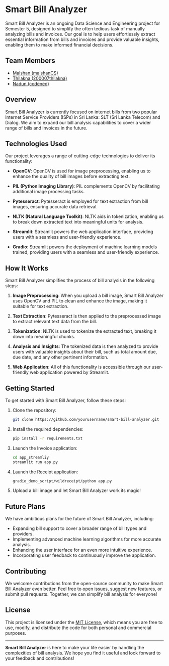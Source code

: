 # Smart Bill Analyzer


Smart Bill Analyzer is an ongoing Data Science and Engineering project for Semester 5, designed to simplify the often tedious task of manually analyzing bills and invoices. Our goal is to help users effortlessly extract essential information from bills and invoices and provide valuable insights, enabling them to make informed financial decisions.

## Team Members

- [Malshan (malshanCS)](https://github.com/malshanCS)
- [Thilakna (200007thilakna)](https://github.com/200007thilakna)
- [Nadun (codened)](https://github.com/codened)

## Overview

Smart Bill Analyzer is currently focused on internet bills from two popular Internet Service Providers (ISPs) in Sri Lanka: SLT (Sri Lanka Telecom) and Dialog. We aim to expand our bill analysis capabilities to cover a wider range of bills and invoices in the future.

## Technologies Used

Our project leverages a range of cutting-edge technologies to deliver its functionality:

- **OpenCV**: OpenCV is used for image preprocessing, enabling us to enhance the quality of bill images before extracting text.

- **PIL (Python Imaging Library)**: PIL complements OpenCV by facilitating additional image processing tasks.

- **Pytesseract**: Pytesseract is employed for text extraction from bill images, ensuring accurate data retrieval.

- **NLTK (Natural Language Toolkit)**: NLTK aids in tokenization, enabling us to break down extracted text into meaningful units for analysis.

- **Streamlit**: Streamlit powers the web application interface, providing users with a seamless and user-friendly experience.

- **Gradio**: Streamlit powers the deployment of machine learning models trained, providing users with a seamless and user-friendly experience.

## How It Works

Smart Bill Analyzer simplifies the process of bill analysis in the following steps:

1. **Image Preprocessing**: When you upload a bill image, Smart Bill Analyzer uses OpenCV and PIL to clean and enhance the image, making it suitable for text extraction.

2. **Text Extraction**: Pytesseract is then applied to the preprocessed image to extract relevant text data from the bill.

3. **Tokenization**: NLTK is used to tokenize the extracted text, breaking it down into meaningful chunks.

4. **Analysis and Insights**: The tokenized data is then analyzed to provide users with valuable insights about their bill, such as total amount due, due date, and any other pertinent information.

5. **Web Application**: All of this functionality is accessible through our user-friendly web application powered by Streamlit.

## Getting Started

To get started with Smart Bill Analyzer, follow these steps:

1. Clone the repository:

   ```bash
   git clone https://github.com/yourusername/smart-bill-analyzer.git
   ```

2. Install the required dependencies:

   ```bash
   pip install -r requirements.txt
   ```

3. Launch the Invoice application:

   ```bash
   cd app_streamliy
   streamlit run app.py
   ```

4. Launch the Receipt application:

   ```bash
   gradio_demo_script/wildreceipt/python app.py
   ```

5. Upload a bill image and let Smart Bill Analyzer work its magic!

## Future Plans

We have ambitious plans for the future of Smart Bill Analyzer, including:

- Expanding bill support to cover a broader range of bill types and providers.
- Implementing advanced machine learning algorithms for more accurate analysis.
- Enhancing the user interface for an even more intuitive experience.
- Incorporating user feedback to continuously improve the application.

## Contributing

We welcome contributions from the open-source community to make Smart Bill Analyzer even better. Feel free to open issues, suggest new features, or submit pull requests. Together, we can simplify bill analysis for everyone!

## License

This project is licensed under the [MIT License](LICENSE), which means you are free to use, modify, and distribute the code for both personal and commercial purposes.

---

**Smart Bill Analyzer** is here to make your life easier by handling the complexities of bill analysis. We hope you find it useful and look forward to your feedback and contributions!

